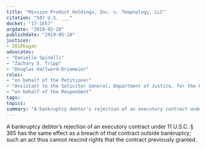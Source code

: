 ```yaml
---
title: "Mission Product Holdings, Inc. v. Tempnology, LLC"
citation: "587 U.S. ___"
docket: "17-1657"
argdate: "2019-02-20"
publishdate: "2019-05-20"
justices:
- 2010kagan
advocates:
- "Danielle Spinelli"
- "Zachary D. Tripp"
- "Douglas Hallward-Driemeier"
roles:
- "on behalf of the Petitioner"
- "Assistant to the Solicitor General, Department of Justice, for the United States, as amicus curiae, supporting the Petitioner"
- "on behalf of the Respondent"
tags:
topics:
summary: "A bankruptcy debtor’s rejection of an executory contract under 11 U.S.C. § 365 has the same effect as a breach of that contract outside bankruptcy; such an act thus cannot rescind rights that the contract previously granted."
---
```

A bankruptcy debtor’s rejection of an executory contract under 11 U.S.C. § 365 has the same effect as a breach of that contract outside bankruptcy; such an act thus cannot rescind rights that the contract previously granted.